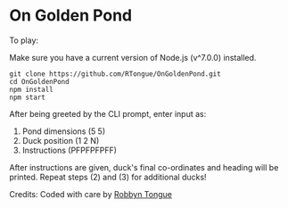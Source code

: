 # On Golden Pond

To play:

Make sure you have a current version of Node.js (v^7.0.0) installed.

```
git clone https://github.com/RTongue/OnGoldenPond.git
cd OnGoldenPond
npm install
npm start
```

After being greeted by the CLI prompt, enter input as:
1. Pond dimensions (5 5)
2. Duck position (1 2 N)
3. Instructions (PFPFPFPFF)

After instructions are given, duck's final co-ordinates and heading will be printed.
Repeat steps (2) and (3) for additional ducks!

Credits: Coded with care by [Robbyn Tongue](https://www.linkedin.com/in/robbyntongue/)
